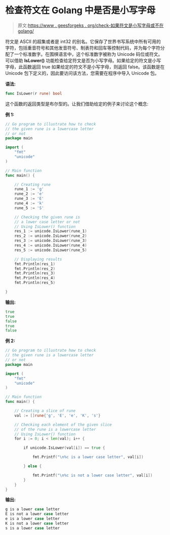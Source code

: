 # 检查符文在 Golang 中是否是小写字母

> 原文:[https://www . geesforgeks . org/check-如果符文是小写字母或不在 golang/](https://www.geeksforgeeks.org/check-if-the-rune-is-a-lowercase-letter-or-not-in-golang/)

符文是 ASCII 的超集或者是 int32 的别名。它保存了世界书写系统中所有可用的字符，包括重音符号和其他发音符号、制表符和回车等控制代码，并为每个字符分配了一个标准数字。在围棋语言中，这个标准数字被称为 Unicode 码位或符文。
可以借助 **IsLower()** 功能检查给定符文是否为小写字母。如果给定的符文是小写字母，此函数返回 true 如果给定的符文不是小写字母，则返回 false。该函数是在 Unicode 包下定义的，因此要访问该方法，您需要在程序中导入 Unicode 包。

**语法:**

```go
func IsLower(r rune) bool
```

这个函数的返回类型是布尔型的。让我们借助给定的例子来讨论这个概念:

**例 1:**

```go
// Go program to illustrate how to check
// the given rune is a lowercase letter
// or not
package main

import (
    "fmt"
    "unicode"
)

// Main function
func main() {

    // Creating rune
    rune_1 := 'g'
    rune_2 := 'e'
    rune_3 := 'E'
    rune_4 := 'k'
    rune_5 := 'S'

    // Checking the given rune is 
    // a lower case letter or not
    // Using IsLower() function
    res_1 := unicode.IsLower(rune_1)
    res_2 := unicode.IsLower(rune_2)
    res_3 := unicode.IsLower(rune_3)
    res_4 := unicode.IsLower(rune_4)
    res_5 := unicode.IsLower(rune_5)

    // Displaying results
    fmt.Println(res_1)
    fmt.Println(res_2)
    fmt.Println(res_3)
    fmt.Println(res_4)
    fmt.Println(res_5)

}
```

**输出:**

```go
true
true
false
true
false

```

**例 2:**

```go
// Go program to illustrate how to check
// the given rune is a lowercase letter
// or not
package main

import (
    "fmt"
    "unicode"
)

// Main function
func main() {

    // Creating a slice of rune
    val := []rune{'g', 'E', 'e', 'K', 's'}

    // Checking each element of the given slice
    // of the rune is a lowercase letter
    // Using IsLower() function
    for i := 0; i < len(val); i++ {

        if unicode.IsLower(val[i]) == true {

            fmt.Printf("\n%c is a lower case letter", val[i])

        } else {

            fmt.Printf("\n%c is not a lower case letter", val[i])
        }
    }
}
```

**输出:**

```go
g is a lower case letter
E is not a lower case letter
e is a lower case letter
K is not a lower case letter
s is a lower case letter

```